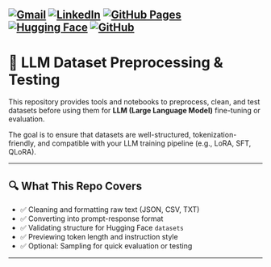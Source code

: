 [![Gmail](https://img.shields.io/badge/Gmail-D14836?logo=gmail&logoColor=white)](mailto:422indani@gmail.com)
[![LinkedIn](https://custom-icon-badges.demolab.com/badge/LinkedIn-0A66C2?logo=linkedin-white&logoColor=fff)](https://www.linkedin.com/in/azzindan1/)
[![GitHub Pages](https://img.shields.io/badge/GitHub%20Pages-121013?logo=github&logoColor=white)](https://azzindani.github.io/)
[![Hugging Face](https://img.shields.io/badge/Hugging%20Face-FFD21E?logo=huggingface&logoColor=000)](https://huggingface.co/Azzindani)
[![GitHub](https://img.shields.io/badge/GitHub-%23121011.svg?logo=github&logoColor=white)](https://github.com/azzindani)
---

# 🧹 LLM Dataset Preprocessing & Testing

This repository provides tools and notebooks to preprocess, clean, and test datasets before using them for **LLM (Large Language Model)** fine-tuning or evaluation.

The goal is to ensure that datasets are well-structured, tokenization-friendly, and compatible with your LLM training pipeline (e.g., LoRA, SFT, QLoRA).

---

## 🔍 What This Repo Covers

- ✅ Cleaning and formatting raw text (JSON, CSV, TXT)
- ✅ Converting into prompt-response format
- ✅ Validating structure for Hugging Face `datasets`
- ✅ Previewing token length and instruction style
- ✅ Optional: Sampling for quick evaluation or testing

---
